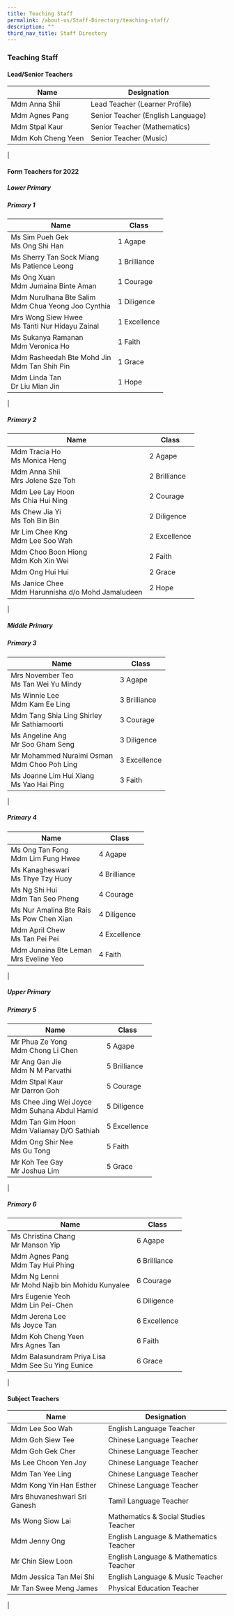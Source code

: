 ```yaml
---
title: Teaching Staff
permalink: /about-us/Staff-Directory/teaching-staff/
description: ""
third_nav_title: Staff Directory
---
```

### Teaching Staff
#### Lead/Senior Teachers

| Name | Designation |
|---|---|
| Mdm Anna Shii | Lead Teacher (Learner Profile) |
| Mdm Agnes Pang | Senior Teacher (English Language)  |
| Mdm Stpal Kaur | Senior Teacher (Mathematics)  |
| Mdm Koh Cheng Yeen | Senior Teacher (Music)  |
|

#### Form Teachers for 2022
##### **Lower Primary**
##### Primary 1

| Name | Class |
|---|---|
| Ms Sim Pueh Gek<br>Ms Ong Shi Han | 1 Agape |
| Ms Sherry Tan Sock Miang<br>Ms Patience Leong  | 1 Brilliance  |
| Ms Ong Xuan <br>Mdm Jumaina Binte Aman   | 1 Courage |
| Mdm Nurulhana Bte Salim<br>Mdm Chua Yeong Joo Cynthia | 1 Diligence |
| Mrs Wong Siew Hwee<br>Ms Tanti Nur Hidayu Zainal | 1 Excellence |
| Ms Sukanya Ramanan<br>Mdm Veronica Ho | 1 Faith |
| Mdm Rasheedah Bte Mohd Jin<br>Mdm Tan Shih Pin | 1 Grace |
| Mdm Linda Tan<br>Dr Liu Mian Jin | 1 Hope |
|

##### Primary 2

| Name | Class |
|---|---|
| Mdm Tracia Ho<br>Ms Monica Heng | 2 Agape |
| Mdm Anna Shii<br>Mrs Jolene Sze Toh | 2 Brilliance |
| Mdm Lee Lay Hoon<br>Ms Chia Hui Ning | 2 Courage |
| Ms Chew Jia Yi<br>Ms Toh Bin Bin | 2 Diligence |
| Mr Lim Chee Kng<br>Mdm Lee Soo Wah | 2 Excellence |
| Mdm Choo Boon Hiong<br>Mdm Koh Xin Wei | 2 Faith |
| Mdm Ong Hui Hui | 2 Grace |
| Ms Janice Chee<br>Mdm Harunnisha d/o Mohd Jamaludeen | 2 Hope |
|

##### **Middle Primary**
##### Primary 3

| Name | Class |
|---|---|
| Mrs November Teo <br>Ms Tan Wei Yu Mindy | 3 Agape |
| Ms Winnie Lee<br>Mdm Kam Ee Ling  | 3 Brilliance |
| Mdm Tang Shia Ling Shirley <br>Mr Sathiamoorti | 3 Courage   |
| Ms Angeline Ang<br>Mr Soo Gham Seng | 3 Diligence  |
| Mr Mohammed Nuraimi Osman <br>Mdm Choo Poh Ling | 3 Excellence  |
| Ms Joanne Lim Hui Xiang<br>Ms Yao Hai Ping<br> | 3 Faith  |
|

##### Primary 4

| Name | Class |
|---|---|
| Ms Ong Tan Fong<br>Mdm Lim Fung Hwee | 4 Agape |
| Ms Kanagheswari<br>Ms Thye Tzy Huoy | 4 Brilliance |
| Ms Ng Shi Hui <br>Mdm Tan Seo Pheng  | 4 Courage |
| Ms Nur Amalina Bte Rais<br>Ms Pow Chen Xian | 4 Diligence |
| Mdm April Chew<br>Ms Tan Pei Pei | 4 Excellence |
| Mdm Junaina Bte Leman<br>Mrs Eveline Yeo  | 4 Faith
|

##### **Upper Primary**
##### Primary 5

| Name | Class |
|---|---|
| Mr Phua Ze Yong<br>Mdm Chong Li Chen | 5 Agape |
| Mr Ang Gan Jie<br>Mdm N M Parvathi  | 5 Brilliance |
| Mdm Stpal Kaur<br>Mr Darron Goh | 5 Courage |
| Ms Chee Jing Wei Joyce<br>Mdm Suhana Abdul Hamid  | 5 Diligence  |
| Mdm Tan Gim Hoon<br>Mdm Valiamay D/O Sathiah | 5 Excellence |
| Mdm Ong Shir Nee <br>Ms Gu Tong   | 5 Faith |
| Mr Koh Tee Gay<br>Mr Joshua Lim | 5 Grace |
|

##### Primary 6

| Name | Class |
|---|---|
| Ms Christina Chang <br>Mr Manson Yip | 6 Agape |
| Mdm Agnes Pang <br>Mdm Tay Hui Phing  | 6 Brilliance |
| Mdm Ng Lenni<br>Mr Mohd Najib bin Mohidu Kunyalee  | 6 Courage |
| Mrs Eugenie Yeoh <br>Mdm Lin Pei-Chen | 6 Diligence         |
| Mdm Jerena Lee <br>Ms Joyce Tan  | 6 Excellence |
| Mdm Koh Cheng Yeen<br>Mrs Agnes Tan | 6 Faith  |
| Mdm Balasundram Priya Lisa<br>Mdm See Su Ying Eunice | 6 Grace  |
|

#### Subject Teachers

| Name | Designation |
|---|---|
| Mdm Lee Soo Wah | English Language Teacher  |
| Mdm Goh Siew Tee | Chinese Language Teacher |
| Mdm Goh Gek Cher | Chinese Language Teacher  |
| Ms Lee Choon Yen Joy | Chinese Language Teacher  |
| Mdm Tan Yee Ling | Chinese Language Teacher  |
| Mdm Kong Yin Han Esther | Chinese Language Teacher  |
| Mrs Bhuvaneshwari Sri Ganesh | Tamil Language Teacher |
| Ms Wong Siow Lai | Mathematics & Social Studies Teacher  |
| Mdm Jenny Ong | English Language & Mathematics Teacher  |
| Mr Chin Siew Loon | English Language & Mathematics Teacher    |
| Mdm Jessica Tan Mei Shi | English Language & Music Teacher  |
| Mr Tan Swee Meng James | Physical Education Teacher
|